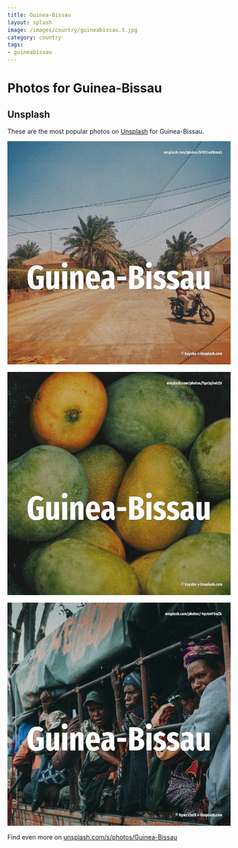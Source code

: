 ```yaml
---
title: Guinea-Bissau
layout: splash
image: /images/country/guineabissau.1.jpg
category: country
tags:
- guineabissau
---
```

# Photos for Guinea-Bissau

## Unsplash

These are the most popular photos on [Unsplash](https://unsplash.com) for Guinea-Bissau.

![Guinea-Bissau](/images/country/guineabissau.1.jpg)

![Guinea-Bissau](/images/country/guineabissau.2.jpg)

![Guinea-Bissau](/images/country/guineabissau.3.jpg)

Find even more on [unsplash.com/s/photos/Guinea-Bissau](https://unsplash.com/s/photos/Guinea-Bissau)